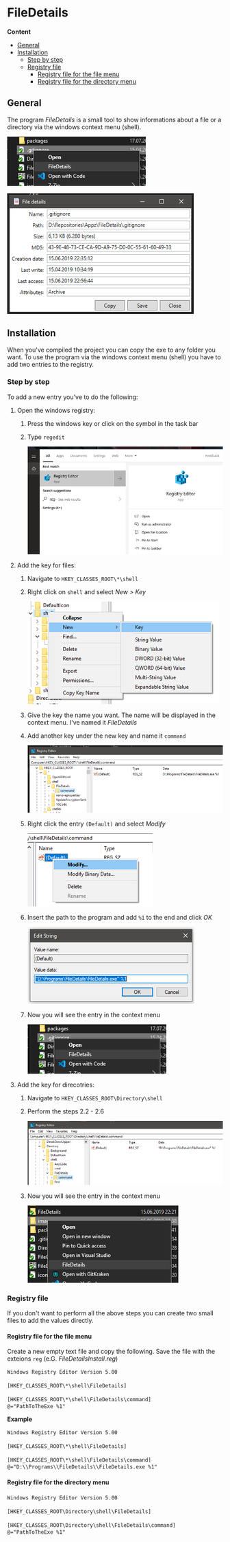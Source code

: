 # FileDetails

**Content**
<!-- TOC -->

- [General](#general)
- [Installation](#installation)
    - [Step by step](#step-by-step)
    - [Registry file](#registry-file)
        - [Registry file for the file menu](#registry-file-for-the-file-menu)
        - [Registry file for the directory menu](#registry-file-for-the-directory-menu)

<!-- /TOC -->

## General
The program *FileDetails* is a small tool to show informations about a file or a directory via the windows context menu (shell).

![Context menu](images/004.png)

![Details](images/009.png)

## Installation
When you've compiled the project you can copy the exe to any folder you want. To use the program via the windows context menu (shell) you have to add two entries to the registry.

### Step by step
To add a new entry you've to do the following:
1. Open the windows registry:
    1. Press the windows key or click on the symbol in the task bar
    2. Type `regedit` 

       ![regedit](images/001.png)

2. Add the key for files:
    1. Navigate to `HKEY_CLASSES_ROOT\*\shell`
    2. Right click on `shell` and select *New > Key*

       ![new key](images/006.png)

    3. Give the key the name you want. The name will be displayed in the context menu. I've named it *FileDetails*
    4. Add another key under the new key and name it `command`

       ![sub key](images/002.png)

    5. Right click the entry `(Default)` and select *Modify*

       ![Modify](images/007.png)

    6. Insert the path to the program and add `%1` to the end and click *OK*

       ![Path](images/008.png)

    7. Now you will see the entry in the context menu

       ![Context menu](images/004.png)
3. Add the key for direcotries:
    1. Navigate to `HKEY_CLASSES_ROOT\Directory\shell`
    2. Perform the steps 2.2 - 2.6

       ![Key](images/003.png)

    3. Now you will see the entry in the context menu

       ![Context menu](images/005.png)

### Registry file
If you don't want to perform all the above steps you can create two small files to add the values directly.

#### Registry file for the file menu
Create a new empty text file and copy the following. Save the file with the exteions `reg` (e.G. *FileDetailsInstall.reg*)
```
Windows Registry Editor Version 5.00

[HKEY_CLASSES_ROOT\*\shell\FileDetails]

[HKEY_CLASSES_ROOT\*\shell\FileDetails\command]
@="PathToTheExe %1"
```

**Example**
```
Windows Registry Editor Version 5.00

[HKEY_CLASSES_ROOT\*\shell\FileDetails]

[HKEY_CLASSES_ROOT\*\shell\FileDetails\command]
@="D:\\Programs\\FileDetails\\FileDetails.exe %1"
```

#### Registry file for the directory menu
```
Windows Registry Editor Version 5.00

[HKEY_CLASSES_ROOT\Directory\shell\FileDetails]

[HKEY_CLASSES_ROOT\Directory\shell\FileDetails\command]
@="PathToTheExe %1"
```
